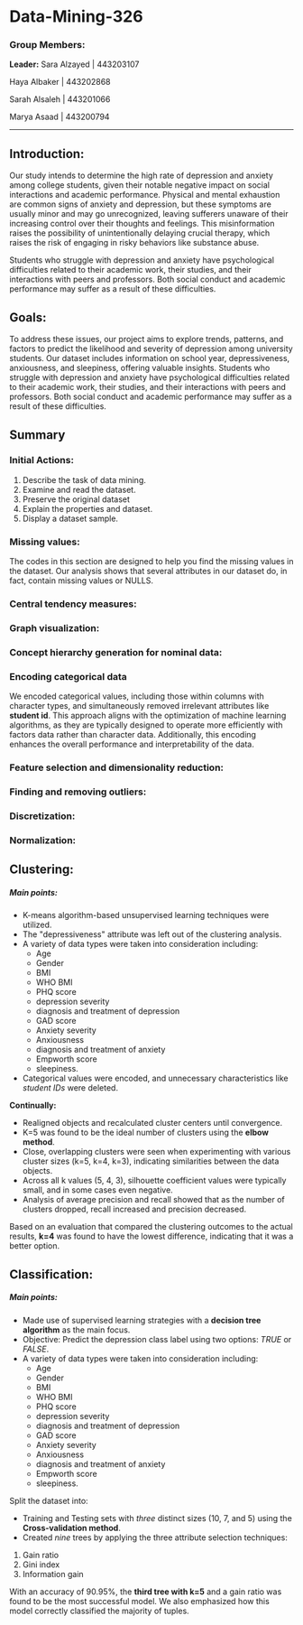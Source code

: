 # Data-Mining-326

### Group Members:

**Leader:** Sara  Alzayed | 443203107

Haya Albaker  |  443202868

Sarah Alsaleh  |  443201066

Marya Asaad  |  443200794

-------------------------------------------------------------------------

## Introduction: 
Our study intends to determine the high rate of depression and anxiety among college students, given their notable negative impact on social interactions and academic performance. Physical and mental exhaustion are common signs of anxiety and depression, but these symptoms are usually minor and may go unrecognized, leaving sufferers unaware of their increasing control over their thoughts and feelings. This misinformation raises the possibility of unintentionally delaying crucial therapy, which raises the risk of engaging in risky behaviors like substance abuse.

Students who struggle with depression and anxiety have psychological difficulties related to their academic work, their studies, and their interactions with peers and professors. Both social conduct and academic performance may suffer as a result of these difficulties. 

## Goals: 
To address these issues, our project aims to explore trends, patterns, and factors to predict the likelihood and severity of depression among university students. Our dataset includes information on school year, depressiveness, anxiousness, and sleepiness, offering valuable insights. Students who struggle with depression and anxiety have psychological difficulties related to their academic work, their studies, and their interactions with peers and professors. Both social conduct and academic performance may suffer as a result of these difficulties. 

## Summary

### Initial Actions:
1. Describe the task of data mining.
2. Examine and read the dataset.                   
3. Preserve the original dataset
4. Explain the properties and dataset.
5. Display a dataset sample.

### Missing values:
The codes in this section are designed to help you find the missing values in the dataset. Our analysis shows that several attributes in our dataset do, in fact, contain missing values or NULLS.

### Central tendency measures:

### Graph visualization:

### Concept hierarchy generation for nominal data:

### Encoding categorical data  
We encoded categorical values, including those within columns with character types, and simultaneously removed irrelevant attributes like **student id**. This approach aligns with the optimization of machine learning algorithms, as they are typically designed to operate more efficiently with factors data rather than character data. Additionally, this encoding enhances the overall performance and interpretability of the data.

### Feature selection and dimensionality reduction:

### Finding and removing outliers:

### Discretization: 

### Normalization:

## Clustering:
##### Main points:
- K-means algorithm-based unsupervised learning techniques were utilized.
- The "depressiveness" attribute was left out of the clustering analysis.
- A variety of data types were taken into consideration including:
    - Age
    - Gender
    - BMI
    - WHO BMI
    - PHQ score
    - depression severity
    - diagnosis and treatment of depression
    - GAD score
    - Anxiety severity
    - Anxiousness
    - diagnosis and treatment of anxiety
    - Empworth score
    - sleepiness.
- Categorical values were encoded, and unnecessary characteristics like _student IDs_ were deleted.
  
**Continually:**

- Realigned objects and recalculated cluster centers until convergence.
- K=5 was found to be the ideal number of clusters using the **elbow method**.
- Close, overlapping clusters were seen when experimenting with various cluster sizes (k=5, k=4, k=3), indicating similarities between the data objects.
- Across all k values (5, 4, 3), silhouette coefficient values were typically small, and in some cases even negative.
- Analysis of average precision and recall showed that as the number of clusters dropped, recall increased and precision decreased.

Based on an evaluation that compared the clustering outcomes to the actual results, **k=4** was found to have the lowest difference, indicating that it was a better option.

## Classification:
##### Main points:
- Made use of supervised learning strategies with a **decision tree algorithm** as the main focus.
- Objective: Predict the depression class label using two options: _TRUE_ or _FALSE_.
- A variety of data types were taken into consideration including:
    - Age
    - Gender
    - BMI
    - WHO BMI
    - PHQ score
    - depression severity
    - diagnosis and treatment of depression
    - GAD score
    - Anxiety severity
    - Anxiousness
    - diagnosis and treatment of anxiety
    - Empworth score
    - sleepiness.

Split the dataset into: 
- Training and Testing sets with _three_ distinct sizes (10, 7, and 5) using the **Cross-validation method**.
- Created _nine_ trees by applying the three attribute selection techniques:
1. Gain ratio
2. Gini index
3. Information gain

With an accuracy of 90.95%, the **third tree with k=5** and a gain ratio was found to be the most successful model. We also emphasized how this model correctly classified the majority of tuples.
